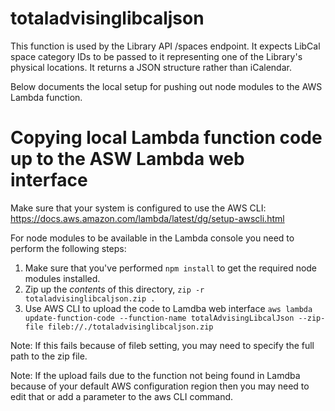 # totaladvisinglibcaljson
This function is used by the Library API /spaces endpoint. It expects LibCal space category IDs 
to be passed to it representing one of the Library's physical locations. It returns a JSON 
structure rather than iCalendar. 

Below documents the local setup for pushing out node modules to the AWS Lambda function.

# Copying local Lambda function code up to the ASW Lambda web interface
Make sure that your system is configured to use the AWS CLI:
https://docs.aws.amazon.com/lambda/latest/dg/setup-awscli.html

For node modules to be available in the Lambda console you need to perform the following steps:
1. Make sure that you've performed `npm install` to get the required node modules installed.
2. Zip up the *contents* of this directory, `zip -r totaladvisinglibcaljson.zip .`
3. Use AWS CLI to upload the code to Lamdba web interface
`aws lambda update-function-code --function-name totalAdvisingLibcalJson --zip-file fileb://./totaladvisinglibcaljson.zip`

Note: If this fails because of fileb setting, you may need to specify the full path to the zip file.

Note: If the upload fails due to the function not being found in Lamdba because of your default AWS configuration region then you may need to edit that or add a parameter to the aws CLI command.
